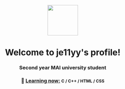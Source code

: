 <div id="header" align="center">
  <img src="https://media.giphy.com/media/v1.Y2lkPTc5MGI3NjExYTA4eHJwZ3NveHVnZjFldGduNWltY2FycWkzeWRmeDNvdWcyeTV1NSZlcD12MV9pbnRlcm5hbF9naWZfYnlfaWQmY3Q9Zw/3oKIPnAiaMCws8nOsE/giphy.gif" width="100"/>
</div>

<h1 align="center">Welcome to je11yy's profile!</h1>
<h3 align = "center">Second year MAI university student</h3>
<h3 align="center">🔭 <u>Learning now:</u> <small>C / C++ / HTML / CSS</small></h3>
